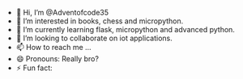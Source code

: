 - 👋 Hi, I’m @Adventofcode35
- 👀 I’m interested in books, chess and micropython.
- 🌱 I’m currently learning flask, micropython and advanced python.
- 💞️ I’m looking to collaborate on iot applications.
- 📫 How to reach me ...
- 😄 Pronouns: Really bro?
- ⚡ Fun fact: 

<!---
Adventofcode35/Adventofcode35 is a ✨ special ✨ repository because its `README.md` (this file) appears on your GitHub profile.
You can click the Preview link to take a look at your changes.
--->
